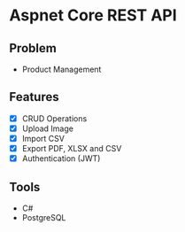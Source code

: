 # Aspnet Core REST API


## Problem
- Product Management

## Features
- [x] CRUD Operations
- [x] Upload Image
- [x] Import CSV
- [x] Export PDF, XLSX and CSV
- [x] Authentication (JWT)

## Tools
- C#
- PostgreSQL